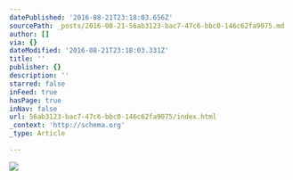 ```yaml
---
datePublished: '2016-08-21T23:18:03.656Z'
sourcePath: _posts/2016-08-21-56ab3123-bac7-47c6-bbc0-146c62fa9075.md
author: []
via: {}
dateModified: '2016-08-21T23:18:03.331Z'
title: ''
publisher: {}
description: ''
starred: false
inFeed: true
hasPage: true
inNav: false
url: 56ab3123-bac7-47c6-bbc0-146c62fa9075/index.html
_context: 'http://schema.org'
_type: Article

---
```

![](https://imgflo.herokuapp.com/graph/vahj1ThiexotieMo/f4082b71c27a7027fc81343af79fcba4/croprotate.jpg?cropheight=3770&cropwidth=5652&degrees=0&input=https%3A%2F%2Fthe-grid-user-content.s3-us-west-2.amazonaws.com%2Ff9e14423-a8f7-49c4-ac7a-61b35978229a.jpg&x=0&y=0)